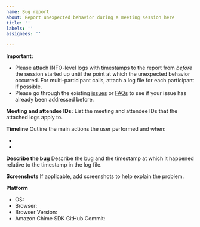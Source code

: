 ```yaml
---
name: Bug report
about: Report unexpected behavior during a meeting session here
title: ''
labels: ''
assignees: ''

---
```


**Important:** 
* Please attach INFO-level logs with timestamps to the report from *before* the session started up until the point at which the unexpected behavior occurred. For multi-participant calls, attach a log file for each participant if possible.
* Please go through the existing [issues](https://github.com/aws/amazon-chime-sdk-js/issues) or [FAQs](https://aws.github.io/amazon-chime-sdk-js/modules/faqs.html) to see if your issue has already been addressed before.

**Meeting and attendee IDs:**
List the meeting and attendee IDs that the attached logs apply to.

**Timeline**
Outline the main actions the user performed and when:

* <timestamp> <action>
* <timestamp> <action>

**Describe the bug**
Describe the bug and the timestamp at which it happened relative to the timestamp in the log file.

**Screenshots**
If applicable, add screenshots to help explain the problem.

**Platform**
 - OS: 
 - Browser: 
 - Browser Version: 
 - Amazon Chime SDK GitHub Commit:

